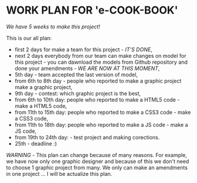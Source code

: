 # WORK PLAN FOR 'e-COOK-BOOK'

*We have 5 weeks to make this project!*

This is our all plan:

- first 2 days for make a team for this project - *IT'S DONE*,
- next 2 days everybody from our team can make changes on model for this project - you can dawnload the models from Github  repository and done your amendments - *WE ARE NOW AT THIS MOMENT*,
- 5th day - team accepted the last version of model,
- from 6th to 8th day - people who reported to make a graphic project make a graphic project,
- 9th day - contest: which graphic project is the best,
- from 6th to 10th day: people who reported to make a HTML5 code - make a HTML5 code,
- from 11th to 15th day: people who reported to make a CSS3 code - make a CSS3 code,
- from 11th to 18th day: people who reported to make a JS code - make a JS code,
- from 19th to 24th day: - test project and making corections.
- 25th - deadline :)

*WARNING* - This plan can change because of many reasons. For example, we have now only one graphic designer and because of this we don't need to choose 1 graphic project from many. We only can make an amendments in one project ...
I will be actualize this plan.